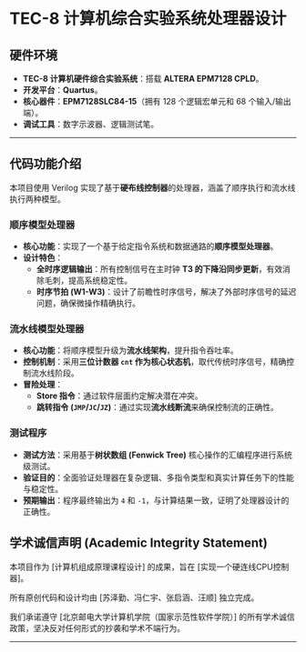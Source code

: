 # TEC-8 计算机综合实验系统处理器设计

## 硬件环境

* **TEC-8 计算机硬件综合实验系统**：搭载 **ALTERA EPM7128 CPLD**。
* **开发平台**：**Quartus**。
* **核心器件**：**EPM7128SLC84-15**（拥有 128 个逻辑宏单元和 68 个输入/输出端）。
* **调试工具**：数字示波器、逻辑测试笔。

---

## 代码功能介绍

本项目使用 Verilog 实现了基于**硬布线控制器**的处理器，涵盖了顺序执行和流水线执行两种模型。

### 顺序模型处理器

* **核心功能**：实现了一个基于给定指令系统和数据通路的**顺序模型处理器**。
* **设计特色**：
    * **全时序逻辑输出**：所有控制信号在主时钟 **T3 的下降沿同步更新**，有效消除毛刺，提高系统稳定性。
    * **时序节拍 (W1-W3)**：设计了前瞻性时序信号，解决了外部时序信号的延迟问题，确保微操作精确执行。

### 流水线模型处理器

* **核心功能**：将顺序模型升级为**流水线架构**，提升指令吞吐率。
* **控制机制**：采用**三位计数器 `cnt` 作为核心状态机**，取代传统时序信号，精确控制流水线阶段。
* **冒险处理**：
    * **Store 指令**：通过软件层面约定解决潜在冲突。
    * **跳转指令 (`JMP`/`JC`/`JZ`)**：通过实现**流水线断流**来确保控制流的正确性。

### 测试程序

* **测试方法**：采用基于**树状数组 (Fenwick Tree)** 核心操作的汇编程序进行系统级测试。
* **验证目的**：全面验证处理器在复杂逻辑、多指令类型和真实计算任务下的性能与稳定性。
* **预期输出**：程序最终输出为 `4` 和 `-1`，与计算结果一致，证明了处理器设计的正确性。


## 学术诚信声明 (Academic Integrity Statement)

本项目作为 [计算机组成原理课程设计] 的成果，旨在 [实现一个硬连线CPU控制器]。

所有原创代码和设计均由 [苏泽勤、冯仁宇、张启涵、汪顺] 独立完成。

我们承诺遵守 [北京邮电大学计算机学院（国家示范性软件学院）] 的所有学术诚信政策，坚决反对任何形式的抄袭和学术不端行为。

---
